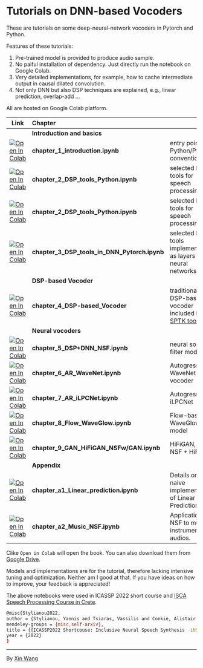 # Tutorials on DNN-based Vocoders

These are tutorials on some deep-neural-network vocoders in Pytorch and Python. 

Features of these tutorials:
1. Pre-trained model is provided to produce audio sample.
2. No paiful installation of dependency. Just directly run the notebook on Google Colab.
3. Very detailed implementations, for example, how to cache intermediate output in causal dilated convolution.
4. Not only DNN but also DSP techniques are explained, e.g., linear prediction, overlap-add ...

All are hosted on Google Colab platform.


| Link | Chapter |  |
| --- | :-- | :-- |
| | **Introduction and basics**  | |
| [![Open In Colab](https://colab.research.google.com/assets/colab-badge.svg)](https://colab.research.google.com/drive/1EO-ggi1U9f2zXwTiqg7AEljVx11JKta7?usp=sharing)| **chapter_1_introduction.ipynb** | entry point and Python/Pytorch conventions |
| [![Open In Colab](https://colab.research.google.com/assets/colab-badge.svg)](https://colab.research.google.com/drive/1mZo73dbKeWr4hDHftDQI9rlDK1HyMf5C?usp=sharing) | **chapter_2_DSP_tools_Python.ipynb** | selected DSP tools for speech processing
| [![Open In Colab](https://colab.research.google.com/assets/colab-badge.svg)](https://colab.research.google.com/drive/1mZo73dbKeWr4hDHftDQI9rlDK1HyMf5C?usp=sharing) | **chapter_2_DSP_tools_Python.ipynb** | selected DSP tools for speech processing
| [![Open In Colab](https://colab.research.google.com/assets/colab-badge.svg)](https://colab.research.google.com/drive/1BEVR6jPFelczCPM5NZvuk8cRy8YpGacR?usp=sharing) | **chapter_3_DSP_tools_in_DNN_Pytorch.ipynb** |  selected DSP tools implemented as layers in neural networks;
| | **DSP-based Vocoder** | 
| [![Open In Colab](https://colab.research.google.com/assets/colab-badge.svg)](https://colab.research.google.com/drive/19Ky2T3hIbHpGK57IQ0tAZc3pX6HLhs97?usp=sharing) | **chapter_4_DSP-based_Vocoder** | traditional DSP-based vocoder included in [SPTK toolkit](https://github.com/sp-nitech/SPTK);
| | **Neural vocoders** |
| [![Open In Colab](https://colab.research.google.com/assets/colab-badge.svg)](https://colab.research.google.com/drive/1Cn75nsytkYDFhRoQnOC7URnDVl510FfO?usp=sharing) |   **chapter_5_DSP+DNN_NSF.ipynb** | neural source-filter model
| [![Open In Colab](https://colab.research.google.com/assets/colab-badge.svg)](https://colab.research.google.com/drive/1KWPf3dm9XhHi5v3gZXxZNG-VSqfxXT43?usp=sharing) | **chapter_6_AR_WaveNet.ipynb** | Autogressive WaveNet vocoder
| [![Open In Colab](https://colab.research.google.com/assets/colab-badge.svg)](https://colab.research.google.com/drive/1e5y39ol37pRoecxUlhdBbhAcNOeoMykc?usp=sharing) | **chapter_7_AR_iLPCNet.ipynb** | Autogressive iLPCNet
| [![Open In Colab](https://colab.research.google.com/assets/colab-badge.svg)](https://colab.research.google.com/drive/1W1Itp-1SLL3fZxm0vfAfqZnbTs40u0V4?usp=sharing) | **chapter_8_Flow_WaveGlow.ipynb** | Flow-based WaveGlow model
| [![Open In Colab](https://colab.research.google.com/assets/colab-badge.svg)](https://colab.research.google.com/drive/1ekU2YlG-05FaMvWGPEpYIRFvqxSaMsqE?usp=sharing) | **chapter_9_GAN_HiFiGAN_NSFw/GAN.ipynb** | HiFiGAN, and NSF + HiFiGAN 
| | **Appendix** |
| [![Open In Colab](https://colab.research.google.com/assets/colab-badge.svg)](https://colab.research.google.com/drive/1g-_rveOLSdqFtnl2IrLyHOUyW01-gN6y?usp=sharing) | **chapter_a1_Linear_prediction.ipynb** | Details on a naive implementation of Linear Prediction;
| [![Open In Colab](https://colab.research.google.com/assets/colab-badge.svg)](https://colab.research.google.com/drive/1G8lUTlEQmKinh80OdP5NY7tflOyvVQAo?usp=sharing) | **chapter_a2_Music_NSF.ipynb** | Application of NSF to music instrumental audios.


Clike `Open in Colab` will open the book. You can also download them from [Google Drive](https://drive.google.com/drive/folders/1lbIzlIWEDasNZFz9oerWAJmQC6YQIJyl?usp=sharing).

Models and implementations are for the tutorial, therefore lacking intensive tuning and optimization. Neither am I good at that. If you have ideas on how to improve, your feedback is appreciated!

The above notebooks were used in ICASSP 2022 short course and [ISCA Speech Processing Course in Crete](https://www.csd.uoc.gr/~spcc/).

```sh
@misc{Stylianou2022,
author = {Stylianou, Yannis and Tsiaras, Vassilis and Conkie, Alistair and Maiti, Soumi and Yamagishi, Junichi and Wang, Xin and Chen, Yutian and Slaney, Malcom and Petkov, Petko and Padinjaru, Shifas and Kafentzis, George},
mendeley-groups = {misc,self-arxiv},
title = {{ICASSP2022 Shortcouse: Inclusive Neural Speech Synthesis -iNSS}},
year = {2022}
}
```

---
By [Xin Wang](https://github.com/TonyWangX/TonyWangX.github.io)